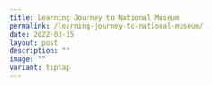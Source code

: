 ```yaml
---
title: Learning Journey to National Museum
permalink: /learning-journey-to-national-museum/
date: 2022-03-15
layout: post
description: ""
image: ""
variant: tiptap
---
```


